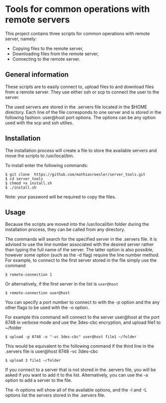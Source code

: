 # Tools for common operations with remote servers

This project contains three scripts for common operations with remote server, namely:
- Copying files to the remote server,
- Downloading files from the remote server,
- Connecting to the remote server.

## General information

These scripts are to easily connect to, upload files to and download files from a remote server. They use either ssh or scp to connect the user to the server.

The used servers are stored in the .servers file located in the $HOME directory. Each line of the file corresponds to one server and is stored in the following fashion: user@host port options.
The options can be any option used with the scp and ssh utilies.

## Installation

The installation process will create a file to store the available servers and move the scripts to /usr/local/bin.

To install enter the following commands:

    $ git clone  https://github.com/mathiasroesler/server_tools.git
    $ cd server_tools
    $ chmod +x install.sh
    $ ./install.sh

Note: your password will be required to copy the files.
    
## Usage

Because the scripts are moved into the /usr/local/bin folder during the installation process, they can be called from any directory. 

The commands will search for the specified server in the .servers file. It is advised to use the line number associated with the desired server rather than typing the full name of the server. The latter option is also possible, however some option (such as the -d flag) require the line number method.
For example, to connect to the first server stored in the file simply use the command

    $ remote-connection 1
    
Or alternatively, if the first server in the list is `user@host`
    
    $ remote-connection user@host
    
You can specify a port number to connect to with the -p option and the any other flags to be used with the -o option. 

For example this command will connect to the server user@host at the port 6748 in verbose mode and use the 3des-cbc encryption, and upload file1 to ~/folder 

    $ upload -p 6748 -o "-vc 3des-cbc" user@host file1 ~/folder
    
This would be equivalent to the following command if the third line in the .servers file is user@host 6748 -vc 3des-cbc

    $ upload 3 file1 ~/folder
    
If you connect to a server that is not stored in the .servers file, you will be asked if you want to add it to the list. Alternatively, you can use the -a option to add a server to the file. 

The -h options will show all of the available options, and the -l and -L options list the servers stored in the .servers file.
